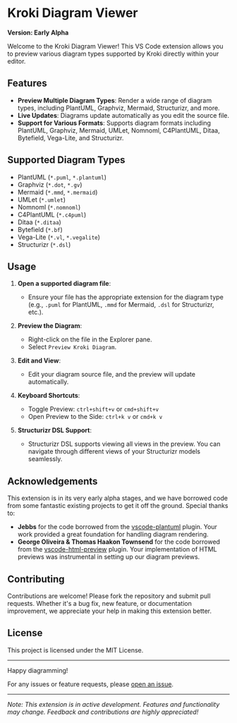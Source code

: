 # Kroki Diagram Viewer

**Version: Early Alpha**

Welcome to the Kroki Diagram Viewer! This VS Code extension allows you to preview various diagram types supported by Kroki directly within your editor.

## Features

- **Preview Multiple Diagram Types**: Render a wide range of diagram types, including PlantUML, Graphviz, Mermaid, Structurizr, and more.
- **Live Updates**: Diagrams update automatically as you edit the source file.
- **Support for Various Formats**: Supports diagram formats including PlantUML, Graphviz, Mermaid, UMLet, Nomnoml, C4PlantUML, Ditaa, Bytefield, Vega-Lite, and Structurizr.

## Supported Diagram Types

- PlantUML (`*.puml`, `*.plantuml`)
- Graphviz (`*.dot`, `*.gv`)
- Mermaid (`*.mmd`, `*.mermaid`)
- UMLet (`*.umlet`)
- Nomnoml (`*.nomnoml`)
- C4PlantUML (`*.c4puml`)
- Ditaa (`*.ditaa`)
- Bytefield (`*.bf`)
- Vega-Lite (`*.vl`, `*.vegalite`)
- Structurizr (`*.dsl`)

## Usage

1. **Open a supported diagram file**:
    - Ensure your file has the appropriate extension for the diagram type (e.g., `.puml` for PlantUML, `.mmd` for Mermaid, `.dsl` for Structurizr, etc.).

2. **Preview the Diagram**:
    - Right-click on the file in the Explorer pane.
    - Select `Preview Kroki Diagram`.

3. **Edit and View**:
    - Edit your diagram source file, and the preview will update automatically.

4. **Keyboard Shortcuts**:
    - Toggle Preview: `ctrl+shift+v` or `cmd+shift+v`
    - Open Preview to the Side: `ctrl+k v` or `cmd+k v`

5. **Structurizr DSL Support**:
    - Structurizr DSL supports viewing all views in the preview. You can navigate through different views of your Structurizr models seamlessly.

## Acknowledgements

This extension is in its very early alpha stages, and we have borrowed code from some fantastic existing projects to get it off the ground. Special thanks to:

- **Jebbs** for the code borrowed from the [vscode-plantuml](https://github.com/qjebbs/vscode-plantuml) plugin. Your work provided a great foundation for handling diagram rendering.
- **George Oliveira & Thomas Haakon Townsend** for the code borrowed from the [vscode-html-preview](https://github.com/george-alisson/html-preview-vscode) plugin. Your implementation of HTML previews was instrumental in setting up our diagram previews.

## Contributing

Contributions are welcome! Please fork the repository and submit pull requests. Whether it's a bug fix, new feature, or documentation improvement, we appreciate your help in making this extension better.

## License

This project is licensed under the MIT License.

---

Happy diagramming!

For any issues or feature requests, please [open an issue](https://github.com/csteeg/kroki-preview-vscode/issues).

---

*Note: This extension is in active development. Features and functionality may change. Feedback and contributions are highly appreciated!*
